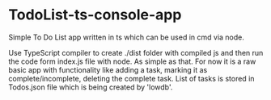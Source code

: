 # TodoList-ts-console-app
Simple To Do List app written in ts which can be used in cmd via node.

Use TypeScript compiler to create ./dist folder with compiled js and then run the code form index.js file with node.
As simple as that.
For now it is a raw basic app with functionality like adding a task, marking it as complete/incomplete, deleting the complete task.
List of tasks is stored in Todos.json file which is being created by 'lowdb'.
